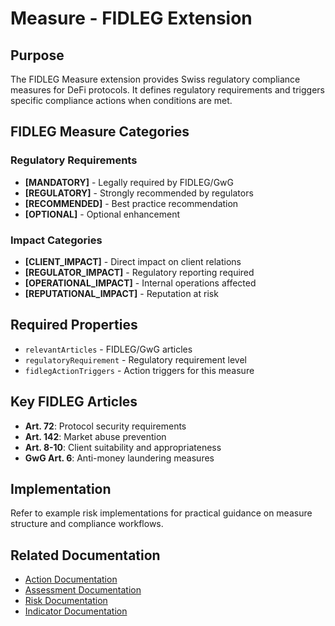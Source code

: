 #  Measure - FIDLEG Extension

##  Purpose

The FIDLEG Measure extension provides Swiss regulatory compliance measures for DeFi protocols. It defines regulatory requirements and triggers specific compliance actions when conditions are met.

##  FIDLEG Measure Categories

### Regulatory Requirements
- **[MANDATORY]** - Legally required by FIDLEG/GwG
- **[REGULATORY]** - Strongly recommended by regulators
- **[RECOMMENDED]** - Best practice recommendation
- **[OPTIONAL]** - Optional enhancement

### Impact Categories
- **[CLIENT_IMPACT]** - Direct impact on client relations
- **[REGULATOR_IMPACT]** - Regulatory reporting required
- **[OPERATIONAL_IMPACT]** - Internal operations affected
- **[REPUTATIONAL_IMPACT]** - Reputation at risk


##  Required Properties

- `relevantArticles` - FIDLEG/GwG articles
- `regulatoryRequirement` - Regulatory requirement level
- `fidlegActionTriggers` - Action triggers for this measure

##  Key FIDLEG Articles

- **Art. 72**: Protocol security requirements
- **Art. 142**: Market abuse prevention
- **Art. 8-10**: Client suitability and appropriateness
- **GwG Art. 6**: Anti-money laundering measures

##  Implementation

Refer to example risk implementations for practical guidance on measure structure and compliance workflows.

<!-- HIDDEN -->

##  Related Documentation

- [Action Documentation](./action.fidleg.md)
- [Assessment Documentation](./assessment.fidleg.md)
- [Risk Documentation](./risk.fidleg.md)
- [Indicator Documentation](./indicator.fidleg.md)

<!-- /HIDDEN -->